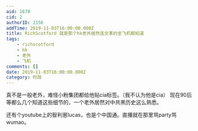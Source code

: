 ```yaml
---
aid: 1670
cid: 2
authorID: 2156
addTime: 2019-11-03T16:00:00.000Z
title: RichScotford 就是那个hk老外居然连文革的坐飞机都知道
tags:
    - richscotford
    - hk
    - 老外
    - 飞机
comments: []
date: 2019-11-03T16:00:00.000Z
category: 时政
---
```


真不是一般老外，难怪小粉集团都给他贴cia标签。（我不认为他是cia） 现在90后等都么几个知道这些细节的，一个老外居然对中共黑历史这么熟悉。

还有个youtube上的智利崽lucas，也是个中国通。直播就在那里骂party骂wumao。
